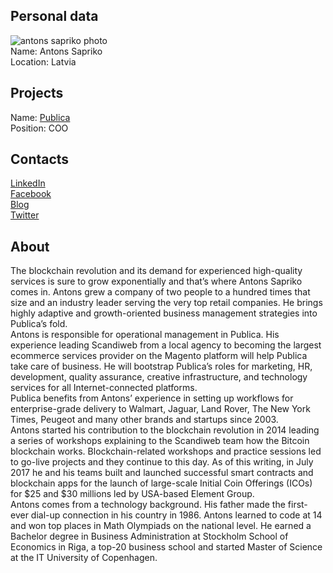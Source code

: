 ## Personal data
![antons sapriko photo](photo/antons_sapriko.jpg)  
Name:   Antons Sapriko     
Location: Latvia    
## Projects 
Name: [Publica](../projects/publica.md)  
Position: COO    
## Contacts
[LinkedIn](https://www.linkedin.com/in/asapriko/)   
[Facebook](https://www.facebook.com/asapriko)  
[Blog](https://medium.com/@antonssapriko)   
[Twitter](https://twitter.com/asapriko)  
## About
The blockchain revolution and its demand for experienced high-quality services is sure to grow exponentially and that’s where Antons Sapriko comes in. Antons grew a company of two people to a hundred times that size and an industry leader serving the very top retail companies. He brings highly adaptive and growth-oriented business management strategies into Publica’s fold.  
Antons is responsible for operational management in Publica. His experience leading Scandiweb from a local agency to becoming the largest ecommerce services provider on the Magento platform will help Publica take care of business. He will bootstrap Publica’s roles for marketing, HR, development, quality assurance, creative infrastructure, and technology services for all Internet-connected platforms.  
Publica benefits from Antons’ experience in setting up workflows for enterprise-grade delivery to Walmart, Jaguar, Land Rover, The New York Times, Peugeot and many other brands and startups since 2003.  
Antons started his contribution to the blockchain revolution in 2014 leading a series of workshops explaining to the Scandiweb team how the Bitcoin blockchain works. Blockchain-related workshops and practice sessions led to go-live projects and they continue to this day. As of this writing, in July 2017 he and his teams built and launched successful smart contracts and blockchain apps for the launch of large-scale Initial Coin Offerings (ICOs) for $25 and $30 millions led by USA-based Element Group.  
Antons comes from a technology background. His father made the first-ever dial-up connection in his country in 1986. Antons learned to code at 14 and won top places in Math Olympiads on the national level. He earned a Bachelor degree in Business Administration at Stockholm School of Economics in Riga, a top-20 business school and started Master of Science at the IT University of Copenhagen.
